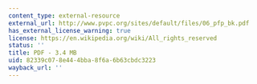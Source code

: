 ```yaml
---
content_type: external-resource
external_url: http://www.pvpc.org/sites/default/files/06_pfp_bk.pdf
has_external_license_warning: true
license: https://en.wikipedia.org/wiki/All_rights_reserved
status: ''
title: PDF - 3.4 MB
uid: 82339c07-8e44-4bba-8f6a-6b63cbdc3223
wayback_url: ''
---
```

